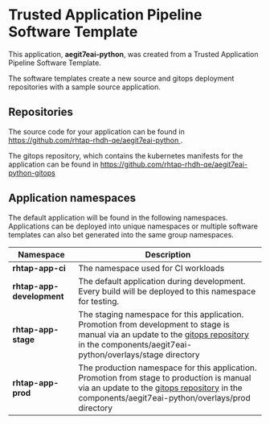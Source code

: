 # Trusted Application Pipeline Software Template

This application, **aegit7eai-python**, was created from a Trusted Application Pipeline Software Template.

The software templates create a new source and gitops deployment repositories with a sample source application. 

## Repositories

The source code for your application can be found in [https://github.com/rhtap-rhdh-qe/aegit7eai-python ](https://github.com/rhtap-rhdh-qe/aegit7eai-python ).
 
The gitops repository, which contains the kubernetes manifests for the application can be found in 
[https://github.com/rhtap-rhdh-qe/aegit7eai-python-gitops ](https://github.com/rhtap-rhdh-qe/aegit7eai-python-gitops ) 

## Application namespaces 

The default application will be found in the following namespaces. Applications can be deployed into unique namespaces or multiple software templates can also bet generated into the same group namespaces.  

|  Namespace   |  Description   |  
| -------- | -------- |
| **rhtap-app-ci** | The namespace used for CI workloads |
| **rhtap-app-development** | The default application during development. Every build will be deployed to this namespace for testing. |
| **rhtap-app-stage** | The staging namespace for this application. Promotion from development to stage is manual via an update to the [gitops repository](https://github.com/rhtap-rhdh-qe/aegit7eai-python-gitops ) in the components/aegit7eai-python/overlays/stage directory |
| **rhtap-app-prod** | The production namespace for this application. Promotion from stage to production is manual via an update to the [gitops repository](https://github.com/rhtap-rhdh-qe/aegit7eai-python-gitops ) in the components/aegit7eai-python/overlays/prod directory |